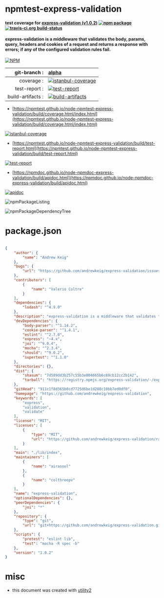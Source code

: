 # npmtest-express-validation

#### test coverage for  [express-validation (v1.0.2)](https://github.com/andrewkeig/express-validation)  [![npm package](https://img.shields.io/npm/v/npmtest-express-validation.svg?style=flat-square)](https://www.npmjs.org/package/npmtest-express-validation) [![travis-ci.org build-status](https://api.travis-ci.org/npmtest/node-npmtest-express-validation.svg)](https://travis-ci.org/npmtest/node-npmtest-express-validation)

#### express-validation is a middleware that validates the body, params, query, headers and cookies of a request and returns a response with errors; if any of the configured validation rules fail.

[![NPM](https://nodei.co/npm/express-validation.png?downloads=true&downloadRank=true&stars=true)](https://www.npmjs.com/package/express-validation)

| git-branch : | [alpha](https://github.com/npmtest/node-npmtest-express-validation/tree/alpha)|
|--:|:--|
| coverage : | [![istanbul-coverage](https://npmtest.github.io/node-npmtest-express-validation/build/coverage.badge.svg)](https://npmtest.github.io/node-npmtest-express-validation/build/coverage.html/index.html)|
| test-report : | [![test-report](https://npmtest.github.io/node-npmtest-express-validation/build/test-report.badge.svg)](https://npmtest.github.io/node-npmtest-express-validation/build/test-report.html)|
| build-artifacts : | [![build-artifacts](https://npmtest.github.io/node-npmtest-express-validation/glyphicons_144_folder_open.png)](https://github.com/npmtest/node-npmtest-express-validation/tree/gh-pages/build)|

- [https://npmtest.github.io/node-npmtest-express-validation/build/coverage.html/index.html](https://npmtest.github.io/node-npmtest-express-validation/build/coverage.html/index.html)

[![istanbul-coverage](https://npmtest.github.io/node-npmtest-express-validation/build/screenCapture.buildCi.browser.%252Ftmp%252Fbuild%252Fcoverage.lib.html.png)](https://npmtest.github.io/node-npmtest-express-validation/build/coverage.html/index.html)

- [https://npmtest.github.io/node-npmtest-express-validation/build/test-report.html](https://npmtest.github.io/node-npmtest-express-validation/build/test-report.html)

[![test-report](https://npmtest.github.io/node-npmtest-express-validation/build/screenCapture.buildCi.browser.%252Ftmp%252Fbuild%252Ftest-report.html.png)](https://npmtest.github.io/node-npmtest-express-validation/build/test-report.html)

- [https://npmdoc.github.io/node-npmdoc-express-validation/build/apidoc.html](https://npmdoc.github.io/node-npmdoc-express-validation/build/apidoc.html)

[![apidoc](https://npmdoc.github.io/node-npmdoc-express-validation/build/screenCapture.buildCi.browser.%252Ftmp%252Fbuild%252Fapidoc.html.png)](https://npmdoc.github.io/node-npmdoc-express-validation/build/apidoc.html)

![npmPackageListing](https://npmtest.github.io/node-npmtest-express-validation/build/screenCapture.npmPackageListing.svg)

![npmPackageDependencyTree](https://npmtest.github.io/node-npmtest-express-validation/build/screenCapture.npmPackageDependencyTree.svg)



# package.json

```json

{
    "author": {
        "name": "Andrew Keig"
    },
    "bugs": {
        "url": "https://github.com/andrewkeig/express-validation/issues"
    },
    "contributors": [
        {
            "name": "Valerio Coltre"
        }
    ],
    "dependencies": {
        "lodash": "^4.9.0"
    },
    "description": "express-validation is a middleware that validates the body, params, query, headers and cookies of a request and returns a response with errors; if any of the configured validation rules fail.",
    "devDependencies": {
        "body-parser": "^1.14.2",
        "cookie-parser": "^1.4.1",
        "eslint": "^2.7.0",
        "express": "~4.x",
        "joi": "^9.0.4",
        "mocha": "^2.3.4",
        "should": "^9.0.2",
        "supertest": "^1.1.0"
    },
    "directories": {},
    "dist": {
        "shasum": "7d589dd3b257c55b3e004665b6c69cb12cc2b142",
        "tarball": "https://registry.npmjs.org/express-validation/-/express-validation-1.0.2.tgz"
    },
    "gitHead": "911c1f8d365b0cd7725d6be1d208c10bb7ed0df0",
    "homepage": "https://github.com/andrewkeig/express-validation",
    "keywords": [
        "express",
        "validation",
        "validate"
    ],
    "license": "MIT",
    "licenses": [
        {
            "type": "MIT",
            "url": "https://github.com/andrewkeig/express-validation/raw/master/LICENSE"
        }
    ],
    "main": "./lib/index",
    "maintainers": [
        {
            "name": "airasoul"
        },
        {
            "name": "colthreepv"
        }
    ],
    "name": "express-validation",
    "optionalDependencies": {},
    "peerDependencies": {
        "joi": "*"
    },
    "repository": {
        "type": "git",
        "url": "git+https://github.com/andrewkeig/express-validation.git"
    },
    "scripts": {
        "pretest": "eslint lib",
        "test": "mocha -R spec -b"
    },
    "version": "1.0.2"
}
```



# misc
- this document was created with [utility2](https://github.com/kaizhu256/node-utility2)
